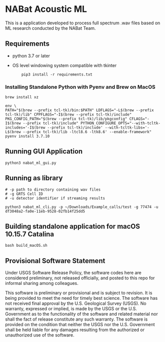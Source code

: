 # NABat Acoustic ML

This is a application developed to process full spectrum .wav files based on ML research conducted by the NABat Team.

## Requirements

- python 3.7 or later
- OS level windowing system compatible with tkinter

  ```
      pip3 install -r requirements.txt
  ```

### Installing Standalone Python with Pyenv and Brew on MacOS

```
brew install xz

env \
PATH="$(brew --prefix tcl-tk)/bin:$PATH" LDFLAGS="-L$(brew --prefix tcl-tk)/lib" CPPFLAGS="-I$(brew --prefix tcl-tk)/include" PKG_CONFIG_PATH="$(brew --prefix tcl-tk)/lib/pkgconfig" CFLAGS="-I$(brew --prefix tcl-tk)/include" PYTHON_CONFIGURE_OPTS="--with-tcltk-includes='-I$(brew --prefix tcl-tk)/include' --with-tcltk-libs='-L$(brew --prefix tcl-tk)/lib -ltcl8.6 -ltk8.6' --enable-framework" pyenv install 3.7.10
```

## Running GUI Application

```
python3 nabat_ml_gui.py
```

## Running as library

```
# -p path to directory containing wav files
# -g GRTS Cell ID
# -u detector identifier if streaming results

python3 nabat_ml_cli.py -p ~/Downloads/Example_calls/test -g 77474 -u df3048a2-fa0e-11eb-9528-02fb14f25dd5
```

## Building standalone application for macOS 10.15.7 Catalina

```
bash build_macOS.sh
```

## Provisional Software Statement

Under USGS Software Release Policy, the software codes here are considered preliminary, not released officially, and posted to this repo for informal sharing among colleagues.

This software is preliminary or provisional and is subject to revision. It is being provided to meet the need for timely best science. The software has not received final approval by the U.S. Geological Survey (USGS). No warranty, expressed or implied, is made by the USGS or the U.S. Government as to the functionality of the software and related material nor shall the fact of release constitute any such warranty. The software is provided on the condition that neither the USGS nor the U.S. Government shall be held liable for any damages resulting from the authorized or unauthorized use of the software.
